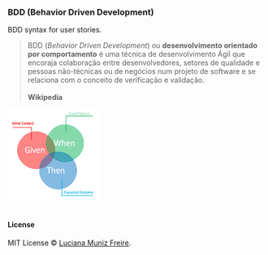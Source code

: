 ### BDD (Behavior Driven Development)

BDD syntax for user stories. <br/>

> BDD (*Behavior Driven Development*) ou **desenvolvimento orientado por comportamento** é uma técnica de desenvolvimento Ágil que
> encoraja colaboração entre desenvolvedores, setores de qualidade e pessoas não-técnicas ou de negócios num projeto de software e se
> relaciona com o conceito de verificação e validação. <br/>
> <br/>
> **Wikipedia** <br/>

![BDD](bdd-given-when-then.jpg)
<br/>
<br/>



#### License
MIT License © [Luciana Muniz Freire](https://br.linkedin.com/in/lumunizf).
